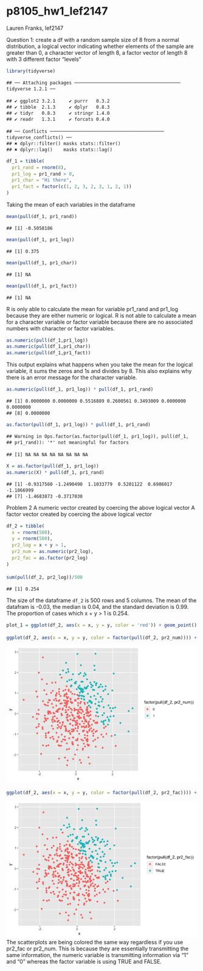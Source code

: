 p8105\_hw1\_lef2147
================
Lauren Franks, lef2147

Question 1: create a df with a random sample size of 8 from a normal
distribution, a logical vector indicating whether elements of the sample
are greater than 0, a character vector of length 8, a factor vector of
length 8 with 3 different factor
    “levels”

``` r
library(tidyverse)
```

    ## ── Attaching packages ─────────────────────────────────────── tidyverse 1.2.1 ──

    ## ✔ ggplot2 3.2.1     ✔ purrr   0.3.2
    ## ✔ tibble  2.1.3     ✔ dplyr   0.8.3
    ## ✔ tidyr   0.8.3     ✔ stringr 1.4.0
    ## ✔ readr   1.3.1     ✔ forcats 0.4.0

    ## ── Conflicts ────────────────────────────────────────── tidyverse_conflicts() ──
    ## ✖ dplyr::filter() masks stats::filter()
    ## ✖ dplyr::lag()    masks stats::lag()

``` r
df_1 = tibble(
  pr1_rand = rnorm(8),
  pr1_log = pr1_rand > 0,
  pr1_char = "Hi there",
  pr1_fact = factor(c(1, 2, 3, 2, 3, 1, 2, 1))
)
```

Taking the mean of each variables in the dataframe

``` r
mean(pull(df_1, pr1_rand))
```

    ## [1] -0.5058186

``` r
mean(pull(df_1, pr1_log))
```

    ## [1] 0.375

``` r
mean(pull(df_1, pr1_char))
```

    ## [1] NA

``` r
mean(pull(df_1, pr1_fact))
```

    ## [1] NA

R is only able to calculate the mean for variable pr1\_rand and pr1\_log
because they are either numeric or logical. R is not able to calculate a
mean for a character variable or factor variable because there are no
associated numbers with character or factor variables.

``` r
as.numeric(pull(df_1,pr1_log))
as.numeric(pull(df_1,pr1_char))
as.numeric(pull(df_1,pr1_fact))
```

This output explains what happens when you take the mean for the logical
variable, it sums the zeros and 1s and divides by 8. This also explains
why there is an error message for the character
    variable.

``` r
as.numeric(pull(df_1, pr1_log)) * pull(df_1, pr1_rand)
```

    ## [1] 0.0000000 0.0000000 0.5516889 0.2600561 0.3493009 0.0000000 0.0000000
    ## [8] 0.0000000

``` r
as.factor(pull(df_1, pr1_log)) * pull(df_1, pr1_rand)
```

    ## Warning in Ops.factor(as.factor(pull(df_1, pr1_log)), pull(df_1,
    ## pr1_rand)): '*' not meaningful for factors

    ## [1] NA NA NA NA NA NA NA NA

``` r
X = as.factor(pull(df_1, pr1_log))
as.numeric(X) * pull(df_1, pr1_rand)
```

    ## [1] -0.9317560 -1.2490490  1.1033779  0.5201122  0.6986017 -1.1866999
    ## [7] -1.4683873 -0.3717030

Problem 2 A numeric vector created by coercing the above logical vector
A factor vector created by coercing the above logical vector

``` r
df_2 = tibble(
  x = rnorm(500),
  y = rnorm(500),
  pr2_log = x + y > 1,
  pr2_num = as.numeric(pr2_log),
  pr2_fac = as.factor(pr2_log)
)

sum(pull(df_2, pr2_log))/500
```

    ## [1] 0.254

The size of the dataframe `df_2` is 500 rows and 5 columns. The mean of
the datafram is -0.03, the median is 0.04, and the standard deviation is
0.99. The proportion of cases which x + y \> 1 is 0.254.

``` r
plot_1 = ggplot(df_2, aes(x = x, y = y, color = 'red')) + geom_point()

ggplot(df_2, aes(x = x, y = y, color = factor(pull(df_2, pr2_num)))) + geom_point()
```

![](p8105_hw_lef2147_files/figure-gfm/unnamed-chunk-6-1.png)<!-- -->

``` r
ggplot(df_2, aes(x = x, y = y, color = factor(pull(df_2, pr2_fac)))) + geom_point()
```

![](p8105_hw_lef2147_files/figure-gfm/unnamed-chunk-6-2.png)<!-- --> The
scatterplots are being colored the same way regardless if you use
pr2\_fac or pr2\_num. This is because they are essentially transmitting
the same information, the numeric variable is transmitting information
via “1” and “0” whereas the factor variable is using TRUE and FALSE.
